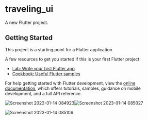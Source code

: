 # traveling_ui

A new Flutter project.

## Getting Started

This project is a starting point for a Flutter application.

A few resources to get you started if this is your first Flutter project:

- [Lab: Write your first Flutter app](https://docs.flutter.dev/get-started/codelab)
- [Cookbook: Useful Flutter samples](https://docs.flutter.dev/cookbook)

For help getting started with Flutter development, view the
[online documentation](https://docs.flutter.dev/), which offers tutorials,
samples, guidance on mobile development, and a full API reference.

![Screenshot 2023-01-14 084923](https://user-images.githubusercontent.com/122444768/212466164-47a84b6d-6b9d-4344-9253-c2819e5f8016.png)![Screenshot 2023-01-14 085027](https://user-images.githubusercontent.com/122444768/212466170-c80ecbdf-5929-45ba-847d-6ea2e6fd0bb3.png)

![Screenshot 2023-01-14 085106](https://user-images.githubusercontent.com/122444768/212466176-522829a1-1bd2-48ff-9fbf-4bec86120e1a.png)

